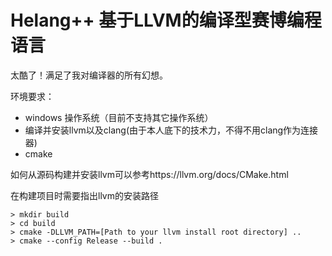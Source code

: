 # Helang++ 基于LLVM的编译型赛博编程语言

太酷了！满足了我对编译器的所有幻想。

环境要求：

- windows 操作系统（目前不支持其它操作系统）
- 编译并安装llvm以及clang(由于本人底下的技术力，不得不用clang作为连接器)
- cmake 

如何从源码构建并安装llvm可以参考https://llvm.org/docs/CMake.html

在构建项目时需要指出llvm的安装路径

```
> mkdir build
> cd build
> cmake -DLLVM_PATH=[Path to your llvm install root directory] ..
> cmake --config Release --build .
```


